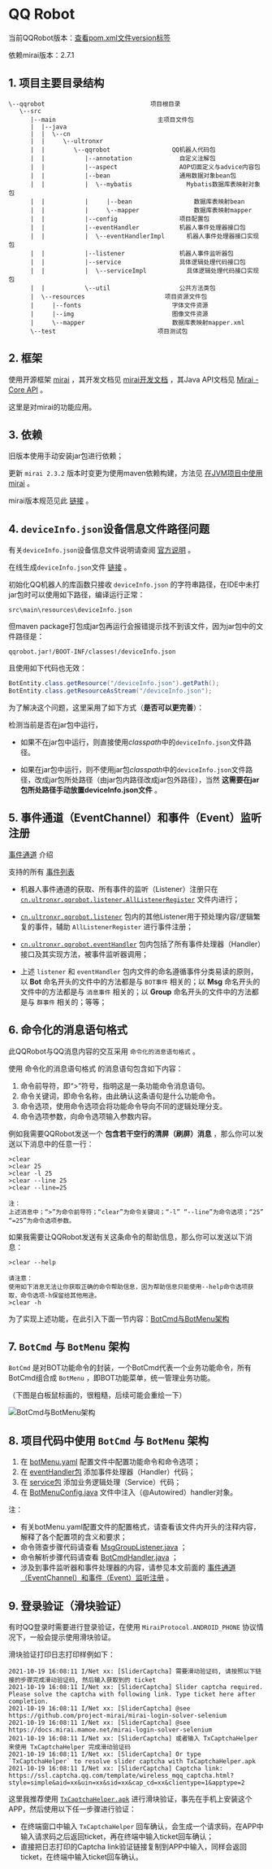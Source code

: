 # QQ Robot

当前QQRobot版本：[查看pom.xml文件version标签](./pom.xml#L13)

依赖mirai版本：2.7.1

## 1. 项目主要目录结构

```text
\--qqrobot                             项目根目录
   \--src
      |--main                            主项目文件包
      |  |--java
      |  |  \--cn
      |  |     \--ultronxr
      |  |        \--qqrobot                 QQ机器人代码包
      |  |           |--annotation             自定义注解包
      |  |           |--aspect                 AOP切面定义与advice内容包
      |  |           |--bean                   通用数据对象bean包
      |  |           |  \--mybatis               Mybatis数据库表映射对象包
      |  |           |     |--bean                 数据库表映射bean
      |  |           |     \--mapper               数据库表映射mapper
      |  |           |--config                 项目配置包
      |  |           |--eventHandler           机器人事件处理器接口包
      |  |           |  \--eventHandlerImpl      机器人事件处理器接口实现包
      |  |           |--listener               机器人事件监听器包
      |  |           |--service                具体逻辑处理代码接口包
      |  |           |  \--serviceImpl           具体逻辑处理代码接口实现包
      |  |           \--util                   公共方法类包
      |  \--resources                      项目资源文件包
      |     |--fonts                         字体文件资源
      |     |--img                           图像文件资源
      |     \--mapper                        数据库表映射mapper.xml
      \--test                            项目测试包
```

## 2. 框架

使用开源框架 [mirai](https://github.com/mamoe/mirai) ，其开发文档见 [mirai开发文档](https://github.com/mamoe/mirai/blob/dev/docs/README.md) ，其Java API文档见 [Mirai - Core API](https://github.com/mamoe/mirai/blob/dev/docs/CoreAPI.md) 。

这里是对mirai的功能应用。

## 3. 依赖

旧版本使用手动安装jar包进行依赖；

更新 `mirai 2.3.2` 版本时变更为使用maven依赖构建，方法见 [在JVM项目中使用mirai](https://github.com/mamoe/mirai/blob/dev/docs/ConfiguringProjects.md) 。

mirai版本规范见此 [链接](https://github.com/mamoe/mirai/blob/dev/docs/Evolution.md#%E7%89%88%E6%9C%AC%E8%A7%84%E8%8C%83) 。

## 4. `deviceInfo.json`设备信息文件路径问题

有关`deviceInfo.json`设备信息文件说明请查阅 [官方说明](https://github.com/mamoe/mirai/blob/dev/docs/Bots.md#%E8%AE%BE%E5%A4%87%E4%BF%A1%E6%81%AF) 。

在线生成`deviceInfo.json`文件 [链接](https://ryoii.github.io/mirai-devicejs-generator/) 。

初始化QQ机器人的库函数只接收 `deviceInfo.json` 的字符串路径，在IDE中未打jar包时可以使用如下路径，编译运行正常：

```text
src\main\resources\deviceInfo.json
```

但maven package打包成jar包再运行会报错提示找不到该文件，因为jar包中的文件路径是：

```text
qqrobot.jar!/BOOT-INF/classes!/deviceInfo.json
```

且使用如下代码也无效：

```java
BotEntity.class.getResource("/deviceInfo.json").getPath();
BotEntity.class.getResourceAsStream("/deviceInfo.json");
```


为了解决这个问题，这里采用了如下方式（**是否可以更完善**）：

检测当前是否在jar包中运行，

+ 如果不在jar包中运行，则直接使用*classpath*中的`deviceInfo.json`文件路径。

+ 如果在jar包中运行，则不使用jar包*classpath*中的`deviceInfo.json`文件路径，改成jar包所处路径（由jar包内路径改成jar包外路径），当然 **这需要在jar包所处路径手动放置deviceInfo.json文件** 。

## 5. 事件通道（EventChannel）和事件（Event）监听注册

[事件通道](https://github.com/mamoe/mirai/blob/dev/docs/Events.md#%E4%BA%8B%E4%BB%B6%E9%80%9A%E9%81%93) 介绍

支持的所有 [事件列表](https://github.com/mamoe/mirai/blob/dev/mirai-core-api/src/commonMain/kotlin/event/events/README.md)

+ 机器人事件通道的获取、所有事件的监听（Listener）注册只在 [`cn.ultronxr.qqrobot.listener.AllListenerRegister`](src/main/java/cn/ultronxr/qqrobot/listener/AllListenerRegister.java) 文件内进行；

+ [`cn.ultronxr.qqrobot.listener`](src/main/java/cn/ultronxr/qqrobot/listener) 包内的其他Listener用于预处理内容/逻辑繁复的事件，辅助 `AllListenerRegister` 进行事件注册；

+ [`cn.ultronxr.qqrobot.eventHandler`](src/main/java/cn/ultronxr/qqrobot/eventHandler) 包内包括了所有事件处理器（Handler）接口及其实现方法，被事件监听器调用；

+ 上述 `listener` 和 `eventHandler` 包内文件的命名遵循事件分类易读的原则，以 **Bot** 命名开头的文件中的方法都是与 `BOT事件` 相关的；以 **Msg** 命名开头的文件中的方法都是与 `消息事件` 相关的；以 **Group** 命名开头的文件中的方法都是与 `群事件` 相关的；等等；

## 6. 命令化的消息语句格式

此QQRobot与QQ消息内容的交互采用 `命令化的消息语句格式` 。

使用 命令化的消息语句格式 的消息语句包含如下内容：

1. 命令前导符，即“>”符号，指明这是一条功能命令消息语句。
2. 命令关键词，即命令名称，由此确认这条语句是什么功能命令。
3. 命令选项，使用命令选项会将功能命令导向不同的逻辑处理分支。
4. 命令选项参数，向命令选项输入参数内容。

例如我需要QQRobot发送一个 **包含若干空行的清屏（刷屏）消息** ，那么你可以发送以下消息中的任意一行：

```text
>clear
>clear 25
>clear -l 25
>clear --line 25
>clear --line=25

注：
上述消息中；“>”为命令前导符；“clear”为命令关键词；“-l” “--line”为命令选项；“25” “=25”为命令选项参数。
```

如果我需要让QQRobot发送有关这条命令的帮助信息，那么你可以发送以下消息：

```text
>clear --help

请注意：
使用如下消息无法让你获取正确的命令帮助信息，因为帮助信息只能使用--help命令选项获取，命令选项-h保留给其他用途。
>clear -h
```

为了实现上述功能，在此引入下面一节内容：[BotCmd与BotMenu架构](#7-botcmd-与-botmenu-架构)

## 7. `BotCmd` 与 `BotMenu` 架构

`BotCmd` 是对BOT功能命令的封装，一个BotCmd代表一个业务功能命令，所有BotCmd组合成 `BotMenu` ，即BOT功能菜单，统一管理业务功能。

（下图是白板鼠标画的，很粗糙，后续可能会重绘一下）

![BotCmd与BotMenu架构](./BotCmd与BotMenu架构.svg)

## 8. 项目代码中使用 `BotCmd` 与 `BotMenu` 架构

1. 在 [botMenu.yaml](src/main/resources/botMenu.yaml) 配置文件中配置功能命令和命令选项；
2. 在 [eventHandler包](src/main/java/cn/ultronxr/qqrobot/eventHandler) 添加事件处理器（Handler）代码；
3. 在 [service包](src/main/java/cn/ultronxr/qqrobot/service) 添加业务逻辑处理（Service）代码；
4. 在 [BotMenuConfig.java](src/main/java/cn/ultronxr/qqrobot/config/BotMenuConfig.java) 文件中注入（@Autowired）handler对象。

注：

+ 有关botMenu.yaml配置文件的配置格式，请查看该文件内开头的注释内容，解释了各个配置项的含义和要求；
+ 命令筛查步骤代码请查看 [MsgGroupListener.java](src/main/java/cn/ultronxr/qqrobot/listener/MsgGroupListener.java) ；
+ 命令解析步骤代码请查看 [BotCmdHandler.java](src/main/java/cn/ultronxr/qqrobot/eventHandler/BotCmdHandler.java) ；
+ 涉及到事件监听器和事件处理器的内容，请参见本文前面的 [事件通道（EventChannel）和事件（Event）监听注册](#5-事件通道eventchannel和事件event监听注册) 。

## 9. 登录验证（滑块验证）

有时QQ登录时需要进行登录验证，在使用 `MiraiProtocol.ANDROID_PHONE` 协议情况下，一般会提示使用滑块验证。

滑块验证打印日志打印样例如下：

```log
2021-10-19 16:08:11 I/Net xx: [SliderCaptcha] 需要滑动验证码, 请按照以下链接的步骤完成滑动验证码, 然后输入获取到的 ticket
2021-10-19 16:08:11 I/Net xx: [SliderCaptcha] Slider captcha required. Please solve the captcha with following link. Type ticket here after completion.
2021-10-19 16:08:11 I/Net xx: [SliderCaptcha] @see https://github.com/project-mirai/mirai-login-solver-selenium
2021-10-19 16:08:11 I/Net xx: [SliderCaptcha] @see https://docs.mirai.mamoe.net/mirai-login-solver-selenium
2021-10-19 16:08:11 I/Net xx: [SliderCaptcha] 或者输入 TxCaptchaHelper 来使用 TxCaptchaHelper 完成滑动验证码
2021-10-19 16:08:11 I/Net xx: [SliderCaptcha] Or type `TxCaptchaHelper` to resolve slider captcha with TxCaptchaHelper.apk
2021-10-19 16:08:11 I/Net xx: [SliderCaptcha] Captcha link: https://ssl.captcha.qq.com/template/wireless_mqq_captcha.html?style=simple&aid=xx&uin=xx&sid=xx&cap_cd=xx&clientype=1&apptype=2
```

这里我推荐使用 [`TxCaptchaHelper.apk`](https://github.com/mzdluo123/TxCaptchaHelper/releases) 进行滑块验证，事先在手机上安装这个APP，然后使用以下任一步骤进行验证：

+ 在终端窗口中输入 `TxCaptchaHelper` 回车确认，会生成一个请求码，在APP中输入请求码之后返回ticket，再在终端中输入ticket回车确认；
+ 直接把日志打印的Captcha link验证链接复制到APP中输入，同样会返回ticket，在终端中输入ticket回车确认。

